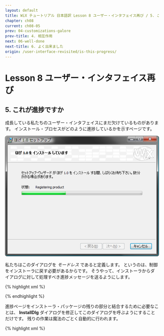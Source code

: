 ```yaml
---
layout: default
title: WiX チュートリアル 日本語訳 Lesson 8 ユーザー・インタフェイス再び / 5. これが進捗ですか
chapter: ch08
current: ch08-05
prev: 04-customizations-galore
prev-title: 4. 相互作用
next: 06-well-done
next-title: 6. よく出来ました
origin: /user-interface-revisited/is-this-progress/
---
```

# Lesson 8 ユーザー・インタフェイス再び

## 5. これが進捗ですか

成長している私たちのユーザー・インタフェイスにまだ欠けているものがあります。
インストール・プロセスがどのように進捗しているかを示すページです。

![ProgressDlg](/images/customprogress.png)

私たちはこのダイアログを *モードレス* であると定義します。
というのは、制御をインストーラに戻す必要があるからです。
そうやって、インストーラからダイアログに対して処理すべき進捗メッセージを送るようにします。

{% highlight xml %}
<Dialog Id="ProgressDlg" Width="370" Height="270"
    Title="[ProductName] [Setup]" Modeless="yes">
{% endhighlight %}

**Back** ボタンと **Next** ボタンはデフォルトで無効化されます — 有効にしておく理由はありません。
どっちみち、ユーザーはこれらのボタンを使うことが出来ません。
必要であれば、**Cancel** ボタンを使ってインストールを中止することが出来ます。

{% highlight xml %}
  <Control Id="Cancel" Type="PushButton"
           X="304" Y="243" Width="56" Height="17" 
           Default="yes" Cancel="yes"
           Text="[ButtonText_Cancel]">
    <Publish Event="SpawnDialog" Value="CancelDlg">1</Publish>
  </Control>
  <Control Id="BannerBitmap" Type="Bitmap"
           X="0" Y="0" Width="370" Height="44"
           TabSkip="no" Text="[BannerBitmap]" />
  <Control Id="Back" Type="PushButton"
           X="180" Y="243" Width="56" Height="17" Disabled="yes"
           Text="[ButtonText_Back]" />
  <Control Id="Next" Type="PushButton"
           X="236" Y="243" Width="56" Height="17" Disabled="yes"
           Text="[ButtonText_Next]" />
{% endhighlight %}

プログレス・バーのすぐ上にあるテキストは **ActionText** イベントを予約していますので、
インストーラは現在実行しているインストールのアクション名をテキストに対して継続的に発行します。

{% highlight xml %}
  <Control Id="ActionText" Type="Text"
      X="70" Y="100" Width="265" Height="10">
    <Subscribe Event="ActionText" Attribute="Text" />
  </Control>
{% endhighlight %}

主要なステップの説明だけでは満足できず、個別のファイルが配置されるときにその詳細な情報を見たいという場合は、
**ActionData** イベントを代りに使うことも出来ます。

{% highlight xml %}
  <Control Id="ActionData" Type="Text"
      X="70" Y="100" Width="265" Height="30">
    <Subscribe Event="ActionData" Attribute="Text" />
  </Control>
{% endhighlight %}

興味を引かないいくつかのコントロールに加えて、最後にこのダイアログの主役である **ProgressBar** タイプのコントロールを追加します。
**SelectionTree** と同じように、インストーラによって提供されるこのコントロールは単なる標準のプログレス・バーではなくて、
インストールの過程と直接にリンクされたものです。
**SetProgress** イベントを **Progress** 属性で予約することによって、表示する進捗メッセージをインストーラから受け取り続けます。
**ProgressBlocks = yes** はブロック化された新しいタイプのプログレス・バーを指定しています。
これを *no* の設定にすると、Windows 95 時代からの古いスタイルの連続的なバーに立ち帰ります。

{% highlight xml %}
  <Control Id="ProgressBar" Type="ProgressBar"
      X="35" Y="115" Width="300" Height="10"
      ProgressBlocks="yes" Text="Progress done">
    <Subscribe Event="SetProgress" Attribute="Progress" />
  </Control>

  <Control Id="StatusLabel" Type="Text"
      X="35" Y="100" Width="35" Height="10"
      Text="Status:" />
</Dialog>
{% endhighlight %}

進捗ページをインストーラ・パッケージの残りの部分と結合するために必要なことは、
**InstallDlg** ダイアログを修正してこのダイアログを呼ぶようにすることだけです。
残りの作業は魔法のごとく自動的に行われます。

{% highlight xml %}
<Dialog Id="InstallDlg" Width="370" Height="270"
    Title="[ProductName] [Setup]" NoMinimize="yes">
  <Control Id="Install" Type="PushButton"
      X="236" Y="243" Width="56" Height="17" Default="yes"
      Text="[ButtonText_Install]">
    <Publish Event="NewDialog" Value="ProgressDlg" />
  </Control>
{% endhighlight %}
